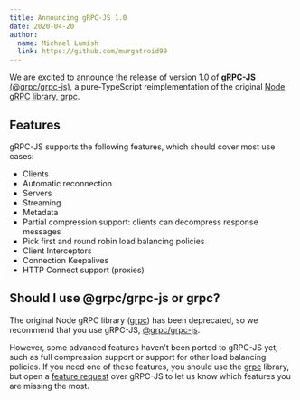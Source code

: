 ```yaml
---
title: Announcing gRPC-JS 1.0
date: 2020-04-20
author:
  name: Michael Lumish
  link: https://github.com/murgatroid99
---
```


We are excited to announce the release of version 1.0 of [**gRPC-JS**
(@grpc/grpc-js)][grpc-js], a pure-TypeScript reimplementation of the original
[Node gRPC library, grpc][grpc].

## Features

gRPC-JS supports the following features, which should cover most use cases:

- Clients
- Automatic reconnection
- Servers
- Streaming
- Metadata
- Partial compression support: clients can decompress response messages
- Pick first and round robin load balancing policies
- Client Interceptors
- Connection Keepalives
- HTTP Connect support (proxies)

## Should I use @grpc/grpc-js or grpc?

The original Node gRPC library ([grpc][]) has been deprecated, so we recommend
that you use gRPC-JS, [@grpc/grpc-js][grpc-js].

However, some advanced features haven't been ported to gRPC-JS yet, such as full
compression support or support for other load balancing policies. If you need
one of these features, you should use the [grpc][] library, but open a [feature
request][] over gRPC-JS to let us know which features you are missing the most.

[feature request]: https://github.com/grpc/grpc-node/issues/new?template=feature_request.md
[grpc]: https://www.npmjs.com/package/grpc
[grpc-js]: https://www.npmjs.com/package/@grpc/grpc-js
